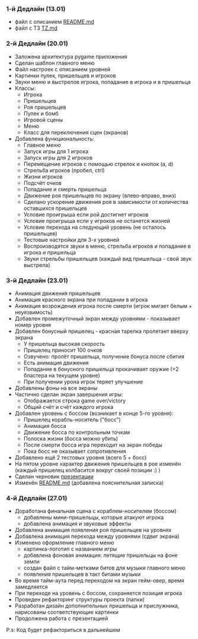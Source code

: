 ### 1-й Дедлайн (13.01)
* файл с описанием [README.md](README.md)
* файл с ТЗ [TZ.md](TZ.md)

### 2-й Дедлайн (20.01)
* Заложена архитектура pygame приложения
* Сделан шаблон главного меню
* Файл настроек с описанием уровней
* Картинки пулек, пришельцев и игроков
* Звуки меню и выстрелов игрока, попадание в игрока и в пришельца
* Классы:
  * Игрока
  * Пришельцев
  * Роя пришельцев
  * Пулек и бомб
  * Игровой сцены 
  * Меню
  * Класс для переключения сцен (экранов)
* Добавлена функциональность:
  * Главное меню
  * Запуск игры для 1 игрока 
  * Запуск игры для 2 игроков
  * Перемещение игроков с помощью стрелок и кнопок (a, d) 
  * Стрельба игроков (пробел, ctrl)
  * Жизни игроков
  * Подсчёт очков
  * Попадание и смерть пришельца
  * Движение роя пришельцев по экрану (влево-вправо, вниз)
  * Сделано ускорение движения роя в зависимости от количества оставшихся пришельцев
  * Условие проигрыша если рой достигнет игроков
  * Условие проигрыша если у игроков не останется жизней
  * Условие перехода на следующий уровень (не осталось пришельцев)
  * Тестовые настройки для 3-х уровней
  * Воспроизводятся звуки в меню, стрельба игроков и попадание в игрока и пришельца
  * Звуки стрельбы пришельцев (каждый вид пришельца - свой звук выстрела)

### 3-й Дедлайн (23.01)
* Анимация движения пришельцев
* Анимация красного экрана при попадании в игрока
* Анимация возрождения игрока после смерти (игрок мигает белым + неуязвимость)
* Добавлен промежуточный экран между уровнями - показывает номер уровня
* Добавлен бонусный пришелец - красная тарелка пролетает вверху экрана
  * У пришельца высокая скорость
  * Пришелец приносит 100 очков
  * Озвучено: пролёт пришельца, получение бонуса после сбития
  * Есть анимация движения
  * Попадание в бонусного пришельца прокачивает оружие (+2 бластера на текущем уровне)
  * При получении урона игрок теряет улучшение
* Добавлены фоны на все экраны
* Частично сделан экран завершения игры:
  * Отображается строка game over/victory
  * Общий счёт и счёт каждого игрока
* Добавлен уровень с боссом (возникает в конце 5-го уровня):
  * Пришелец корабль-носитель ("босс")
  * Анимация босса
  * Движение босса по контрольным точкам
  * Полоска жизни (босса можно убить)
  * После смерти босса игра переходит на экран победы
  * Пока босс не оказывает сопротивления
* Добавлено ещё 2 тестовых уровня (всего 5 + босс)
* На пятом уровне характер движения пришельцев в рое изменён (каждый пришелец колбасится вокруг своей позиции :) )
* Сделан черновик [презентации](docs/presentation.pptx)
* Изменён [README.md](README.md) (добавлена пояснительная записка)

### 4-й Дедлайн (27.01)
* Доработана финальная сцена с кораблем-носителем (боссом)
  * добавлены мини-пришельцы, которые атакуют игрока
  * добавлена анимация и звуковые эффекты
* Добавлена анимация появления роя пришельцев на уровнях
* Добавлена анимация перехода между уровнями (сдвиг экрана)
* Изменено оформление главного меню
  * картинка-логотип с названием игры
  * добавлена фоновая анимация: летящие пришельцы на фоне земли
  * создан файл с тайм-метками битов для музыки главного меню
  * появления пришельцев в такт битами музыки 
* Во время тайм-аута перед переходом на экран гейм-овер, время замедляется
* При переходе на уровень с боссом, сохраняется позиция игрока
* Проведен рефакторинг структуры проекта (папки)
* Разработан дизайн дополнительных пришельца и прислужника, нарисованы соответствующие картинки
* Продолжена работа с презентацией


P.s: Код будет рефакториться в дальнейшем
